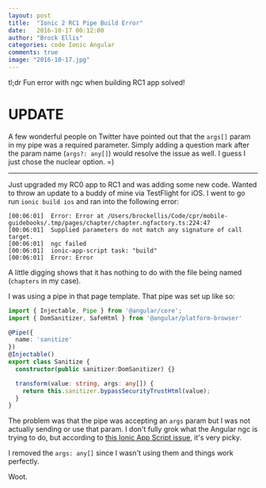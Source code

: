```yaml
---
layout: post
title:  "Ionic 2 RC1 Pipe Build Error"
date:   2016-10-17 00:12:00
author: "Brock Ellis"
categories: code Ionic Angular
comments: true
image: "2016-10-17.jpg"
---
```


tl;dr Fun error with ngc when building RC1 app solved!

# UPDATE

A few wonderful people on Twitter have pointed out that the `args[]` param in my pipe was a required parameter. Simply adding a question mark after the param name (`args?: any[]`) would resolve the issue as well. I guess I just chose the nuclear option. =)

---

Just upgraded my RC0 app to RC1 and was adding some new code. Wanted to throw an update to a buddy of mine via TestFlight for iOS. I went to go run `ionic build ios` and ran into the following error:

```
[00:06:01]  Error: Error at /Users/brockellis/Code/cpr/mobile-guidebooks/.tmp/pages/chapter/chapter.ngfactory.ts:224:47
[00:06:01]  Supplied parameters do not match any signature of call target.
[00:06:01]  ngc failed
[00:06:01]  ionic-app-script task: "build"
[00:06:01]  Error: Error
```

A little digging shows that it has nothing to do with the file being named (`chapters` in my case).

I was using a pipe in that page template. That pipe was set up like so:

```typescript
import { Injectable, Pipe } from '@angular/core';
import { DomSanitizer, SafeHtml } from '@angular/platform-browser'

@Pipe({
  name: 'sanitize'
})
@Injectable()
export class Sanitize {
  constructor(public sanitizer:DomSanitizer) {}

  transform(value: string, args: any[]) {
    return this.sanitizer.bypassSecurityTrustHtml(value);
  }
}
```

The problem was that the pipe was accepting an `args` param but I was not actually sending or use that param. I don't fully grok what the Angular ngc is trying to do, but according to [this Ionic App Script issue](https://github.com/driftyco/ionic-app-scripts/issues/150), it's very picky.

I removed the `args: any[]` since I wasn't using them and things work perfectly.

Woot.
